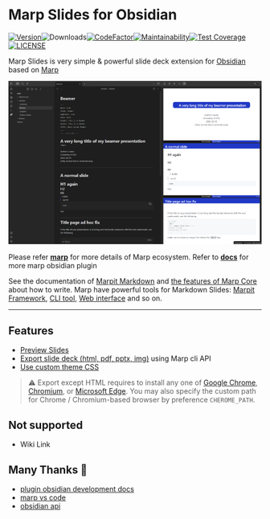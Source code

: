 # Marp Slides for Obsidian

[![Version](https://img.shields.io/github/manifest-json/v/samuele-cozzi/obsidian-marp-slides?color=blue)](https://github.com/samuele-cozzi/obsidian-marp-slides/releases/latest)![Downloads](https://img.shields.io/github/downloads/samuele-cozzi/obsidian-marp-slides/total)[![CodeFactor](https://www.codefactor.io/repository/github/samuele-cozzi/obsidian-marp-slides/badge)](https://www.codefactor.io/repository/github/samuele-cozzi/obsidian-marp-slides)[![Maintainability](https://api.codeclimate.com/v1/badges/78932986b29ffe273e56/maintainability)](https://codeclimate.com/github/samuele-cozzi/obsidian-marp-slides/maintainability)[![Test Coverage](https://api.codeclimate.com/v1/badges/78932986b29ffe273e56/test_coverage)](https://codeclimate.com/github/samuele-cozzi/obsidian-marp-slides/test_coverage)[![LICENSE](https://img.shields.io/github/license/samuele-cozzi/obsidian-marp-slides)](https://github.com/samuele-cozzi/obsidian-marp-slides/blob/main/LICENSE)
<!-- ![Obsidian Downloads](https://img.shields.io/badge/dynamic/json?logo=obsidian&color=%23483699&label=downloads&query=%24%5B%22better-word-count%22%5D.downloads&url=https%3A%2F%2Fraw.githubusercontent.com%2Fobsidianmd%2Fobsidian-releases%2Fmaster%2Fcommunity-plugin-stats.json&style=for-the-badge) -->

Marp Slides is very simple & powerful slide deck extension for [Obsidian](href="https://obsidian.md") based on [Marp](https://marp.app/)

![Alt text](docs/pictures/Screenshot%202023-03-09%20213346.png)

Please refer **[marp](https://marp.app/)** for more details of Marp ecosystem. Refer to **[docs](https://samuele-cozzi.github.io/obsidian-marp-slides/)** for more marp obsidian plugin

See the documentation of [Marpit Markdown](https://marpit.marp.app/markdown) and [the features of Marp Core](https://github.com/marp-team/marp-core#features) about how to write.
Marp have powerful tools for Markdown Slides: [Marpit Framework](https://marpit.marp.app/), [CLI tool](https://github.com/marp-team/marp-cli), [Web interface](https://web.marp.app/) and so on.

---

## Features

- [Preview Slides](https://samuele-cozzi.github.io/obsidian-marp-slides/21.SlidesPreview.html)
- [Export slide deck (html, pdf, pptx, img)](https://samuele-cozzi.github.io/obsidian-marp-slides/22.SlidesExport.html) using Marp cli API
- [Use custom theme CSS](https://samuele-cozzi.github.io/obsidian-marp-slides/23.SlidesCustomTheme.html)

> ⚠️ Export except HTML requires to install any one of [Google Chrome](https://www.google.com/chrome/), [Chromium](https://www.chromium.org/), or [Microsoft Edge](https://www.microsoft.com/edge). You may also specify the custom path for Chrome / Chromium-based browser by preference `CHEROME_PATH`.

## Not supported

- Wiki Link

## Many Thanks 👏

- [plugin obsidian development docs](https://marcus.se.net/obsidian-plugin-docs/)
- [marp vs code](https://github.com/marp-team/marp-vscode)
- [obsidian api](https://github.com/obsidianmd/obsidian-api)
